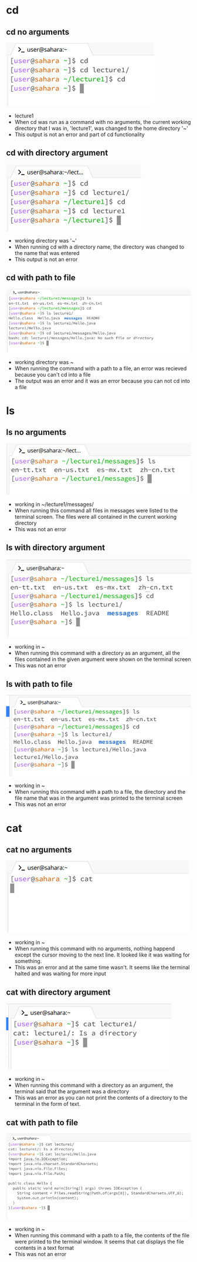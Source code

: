 # cd
## cd no arguments
![Image](cd_no_arg.PNG)

- lecture1
- When cd was run as a command with no arguments, the current working directory that I was in, 'lecture1', was changed to the home directory '~'
- This output is not an error and part of cd functionality

## cd with directory argument
![Image](cd_w_directory.PNG)

- working directory was '~'
- When running cd with a directory name, the directory was changed to the name that was entered
- This output is not an error

## cd with path to file
![Image](cd_w_path_to_file.PNG)

- working directory was ~
- When running the command with a path to a file, an error was recieved because you can't cd into a file
- The output was an error and it was an error because you can not cd into a file


# ls
## ls no arguments
![Image](ls_no_arg.PNG)

- working in ~/lecture1/messages/
- When running this command all files in messages were listed to the terminal screen. The files were all contained in the current working directory
- This was not an error

## ls with directory argument
![Image](ls_w_directory.PNG)

- working in ~
- When running this command with a directory as an argument, all the files contained in the given argument were shown on the terminal screen
- This was not an error

## ls with path to file
![Image](ls_w_path_to_file.PNG)

- working in ~
- When running this command with a path to a file, the directory and the file name that was in the argument was printed to the terminal screen
- This was not an error


# cat
## cat no arguments
![Image](cat_no_arg.PNG)

- working in ~
- When running this command with no arguments, nothing happend except the cursor moving to the next line. It looked like it was waiting for something.
- This was an error and at the same time wasn't. It seems like the terminal halted and was waiting for more input

## cat with directory argument
![Image](cat_w_directory.PNG)

- working in ~
- When running this command with a directory as an argument, the terminal said that the argument was a directory 
- This was an error as you can not print the contents of a directory to the terminal in the form of text. 

## cat with path to file
![Image](cat_w_path_to_file.PNG)

- working in ~
- When running this command with a path to a file, the contents of the file were printed to the terminal window. It seems that cat displays the file contents in a text format
- This was not an error

